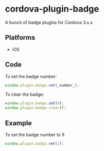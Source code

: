 cordova-plugin-badge
====================

A bunch of badge plugins for Cordova 3.x.x

## Platforms
- iOS

##  Code
To set the badge number:

```javascript
window.plugin.badge.set(_number_);
```

To clear the badge:
```javascript
window.plugin.badge.set(0);
window.plugin.badge.clear();
```

##  Example
To set the badge number to **1**:

```javascript
window.plugin.badge.set(1);
```
